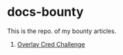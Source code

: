 # docs-bounty
This is the repo. of my bounty articles.
1. [Overlay Cred Challenge](./overlay-JP/Overlay%20%E3%82%AF%E3%83%AC%E3%83%88%E3%82%99%20%E3%83%81%E3%83%A3%E3%83%AC%E3%83%B3%E3%82%B7%E3%82%99.md)
